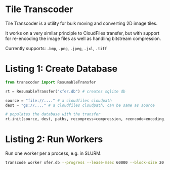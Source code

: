 Tile Transcoder
===============

Tile Transcoder is a utility for bulk moving and converting 2D image tiles.

It works on a very similar principle to CloudFiles transfer, but with support for re-encoding the image files as well as handling bitstream compression.

Currently supports: `.bmp`, `.png`, `.jpeg`, `.jxl`, `.tiff`

# Listing 1: Create Database

```python
from transcoder import ResumableTransfer

rt = ResumableTransfer("xfer.db") # creates sqlite db

source = "file://...." # a cloudfiles cloudpath
dest = "gs://...." # a cloudfiles cloudpath, can be same as source

# populates the database with the transfer
rt.init(source, dest, paths, recompress=compression, reencode=encoding, encoding_level=85, delete_original=False)
```

# Listing 2: Run Workers

Run one worker per a process, e.g. in SLURM.

```bash
transcode worker xfer.db --progress --lease-msec 60000 --block-size 20
```


